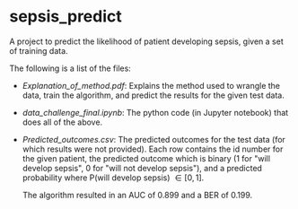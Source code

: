 # sepsis_predict
A project to predict the likelihood of patient developing sepsis, given a set of training data.

The following is a list of the files:

- *Explanation_of_method.pdf*: Explains the method used to wrangle the data, train the algorithm, and predict the results for the given test data.
- *data_challenge_final.ipynb*: The python code (in Jupyter notebook) that does all of the above.
- *Predicted_outcomes.csv*: The predicted outcomes for the test data (for which results were not provided). Each row contains the id number for the given patient, the predicted outcome which is binary (1 for "will develop sepsis", 0 for "will not develop sepsis"), and a predicted probability where P(will develop sepsis) $\in [0,1]$.

  The algorithm resulted in an AUC of $0.899$ and a BER of $0.199$.
